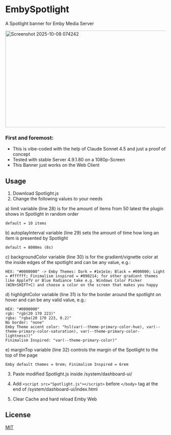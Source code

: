 
# EmbySpotlight

A Spotlight banner for Emby Media Server

<img width="1000" height="304" alt="Screenshot 2025-10-08 074242" src="https://github.com/user-attachments/assets/ec29913a-85e5-4a5e-8f86-e580e643b244" />


### First and foremost:
- This is vibe-coded with the help of Claude Sonnet 4.5 and just a proof of concept
- Tested with stable Server 4.9.1.80 on a 1080p-Screen
- This Banner just works on the Web Client


## Usage

 1. Download Spotlight.js
 2. Change the following values to your needs
 
 a) limit variable (line 28) is for the amount of items from 50 latest the plugin shows in Spotlight in random order
 
 ```
 default = 10 items
 ```

 b) autoplayInterval variable (line 29) sets the amount of time how long an item is presented by Spotlight

 ```
 default = 8000ms (8s)
 ```

 c) backgroundColor variable (line 30) is for the gradient/vignette color at the inside edges of the spotlight and can be any value, e.g.: 
```
HEX: "#0000000" -> Emby Themes: Dark = #1e1e1e; Black = #000000; Light = #ffffff; Finimalism inspired = #090214; for other gradient themes like AppleTV or Blue Radiance take e.g. Windows Color Picker (WIN+SHIFT+C) and choose a color on the screen that makes you happy
```
 d) highlightColor variable (line 31) is for the border around the spotlight on hover and can be any valid value, e.g.: 
 ```
 HEX: "#0000000"
 rgb: "rgb(20 170 223)"
 rgba: "rgba(20 170 223, 0.2)"
 No border: "none"
 Emby Theme accent color: "hsl(var(--theme-primary-color-hue), var(--theme-primary-color-saturation), var(--theme-primary-color-lightness))"
 Finimalism Inspired: "var(--theme-primary-color)"
 ```
 e) marginTop variable (line 32) controls the margin of the Spotlight to the top of the page

 ```
 Emby default themes = 9rem; Finimalism Inspired = 6rem
 ```

 3. Paste modified Spotlight.js inside /system/dashboard-ui/
 4. Add ```<script src="Spotlight.js"></script>``` before ```</body>``` tag at the end of /system/dashboard-ui/index.html

 5. Clear Cache and hard reload Emby Web
    
## License

[MIT](https://choosealicense.com/licenses/mit/)
